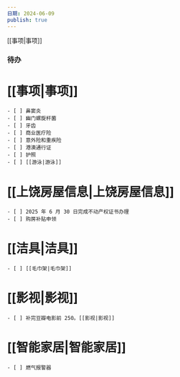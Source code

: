 ```yaml
---
日期: 2024-06-09
publish: true
---
```

[[事项|事项]]  
### 待办  
# [[事项|事项]]  
  
    - [ ] 鼻窦炎  
    - [ ] 幽门螺旋杆菌  
    - [ ] 牙齿  
    - [ ] 商业医疗险  
    - [ ] 意外险和重疾险  
    - [ ] 港澳通行证  
    - [ ] 护照  
    - [ ] [[游泳|游泳]]  
# [[上饶房屋信息|上饶房屋信息]]  
  
    - [ ] 2025 年 6 月 30 日完成不动产权证书办理  
    - [ ] 购房补贴申领  
# [[洁具|洁具]]  
  
    - [ ] [[毛巾架|毛巾架]]  
# [[影视|影视]]  
  
    - [ ] 补完豆瓣电影前 250。[[影视|影视]]  
# [[智能家居|智能家居]]  
  
    - [ ] 燃气报警器  
  
